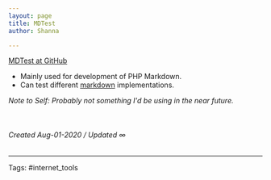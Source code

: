 ```yaml
---
layout: page
title: MDTest
author: Shanna

---
```


[MDTest at GitHub](https://github.com/michelf/mdtest/) 

- Mainly used for development of PHP Markdown.
- Can test different [markdown](../mocs/%F0%9F%9F%A3MARKDOWN) implementations.

*Note to Self: Probably not something I'd be using in the near future.*


<br>

###### Created Aug-01-2020 / Updated ∞

---

Tags: #internet_tools 
